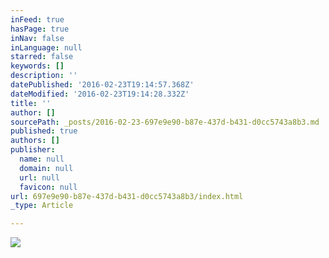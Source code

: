 ```yaml
---
inFeed: true
hasPage: true
inNav: false
inLanguage: null
starred: false
keywords: []
description: ''
datePublished: '2016-02-23T19:14:57.368Z'
dateModified: '2016-02-23T19:14:28.332Z'
title: ''
author: []
sourcePath: _posts/2016-02-23-697e9e90-b87e-437d-b431-d0cc5743a8b3.md
published: true
authors: []
publisher:
  name: null
  domain: null
  url: null
  favicon: null
url: 697e9e90-b87e-437d-b431-d0cc5743a8b3/index.html
_type: Article

---
```

![](https://the-grid-user-content.s3-us-west-2.amazonaws.com/d8e714bf-e235-407e-af48-b46693915643.png)
